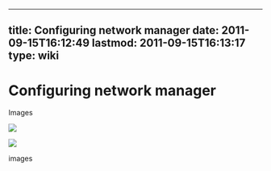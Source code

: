 
---
title: Configuring network manager
date: 2011-09-15T16:12:49
lastmod: 2011-09-15T16:13:17
type: wiki
---
Configuring network manager
===========================

Images

![](http://huchra.bufferbloat.net/~cerowrt/images/networkmanager1.png)

![](http://huchra.bufferbloat.net/~cerowrt/images/networkmanager2.png)

images
